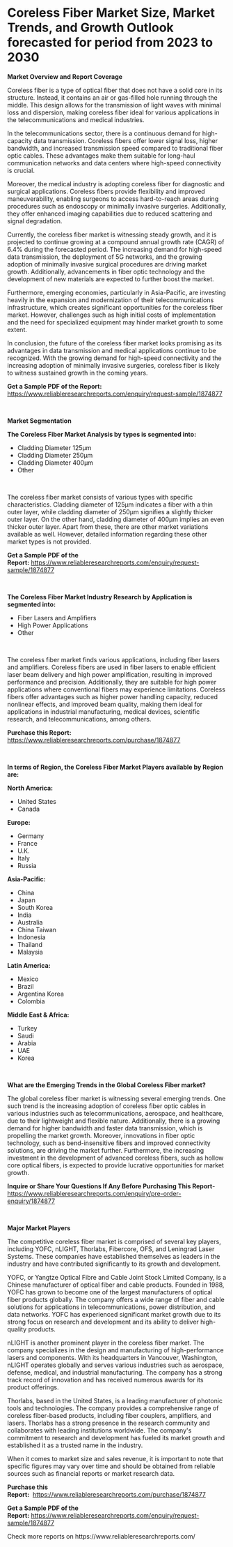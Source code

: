 <p><h1>Coreless Fiber Market Size, Market Trends, and Growth Outlook forecasted for period from 2023 to 2030</h1></p><p><strong>Market Overview and Report Coverage</strong></p>
<p><p>Coreless fiber is a type of optical fiber that does not have a solid core in its structure. Instead, it contains an air or gas-filled hole running through the middle. This design allows for the transmission of light waves with minimal loss and dispersion, making coreless fiber ideal for various applications in the telecommunications and medical industries.</p><p>In the telecommunications sector, there is a continuous demand for high-capacity data transmission. Coreless fibers offer lower signal loss, higher bandwidth, and increased transmission speed compared to traditional fiber optic cables. These advantages make them suitable for long-haul communication networks and data centers where high-speed connectivity is crucial.</p><p>Moreover, the medical industry is adopting coreless fiber for diagnostic and surgical applications. Coreless fibers provide flexibility and improved maneuverability, enabling surgeons to access hard-to-reach areas during procedures such as endoscopy or minimally invasive surgeries. Additionally, they offer enhanced imaging capabilities due to reduced scattering and signal degradation.</p><p>Currently, the coreless fiber market is witnessing steady growth, and it is projected to continue growing at a compound annual growth rate (CAGR) of 6.4% during the forecasted period. The increasing demand for high-speed data transmission, the deployment of 5G networks, and the growing adoption of minimally invasive surgical procedures are driving market growth. Additionally, advancements in fiber optic technology and the development of new materials are expected to further boost the market.</p><p>Furthermore, emerging economies, particularly in Asia-Pacific, are investing heavily in the expansion and modernization of their telecommunications infrastructure, which creates significant opportunities for the coreless fiber market. However, challenges such as high initial costs of implementation and the need for specialized equipment may hinder market growth to some extent.</p><p>In conclusion, the future of the coreless fiber market looks promising as its advantages in data transmission and medical applications continue to be recognized. With the growing demand for high-speed connectivity and the increasing adoption of minimally invasive surgeries, coreless fiber is likely to witness sustained growth in the coming years.</p></p>
<p><strong>Get a Sample PDF of the Report:</strong> <a href="https://www.reliableresearchreports.com/enquiry/request-sample/1874877">https://www.reliableresearchreports.com/enquiry/request-sample/1874877</a></p>
<p>&nbsp;</p>
<p><strong>Market Segmentation</strong></p>
<p><strong>The Coreless Fiber Market Analysis by types is segmented into:</strong></p>
<p><ul><li>Cladding Diameter 125μm</li><li>Cladding Diameter 250μm</li><li>Cladding Diameter 400μm</li><li>Other</li></ul></p>
<p>&nbsp;</p>
<p><p>The coreless fiber market consists of various types with specific characteristics. Cladding diameter of 125μm indicates a fiber with a thin outer layer, while cladding diameter of 250μm signifies a slightly thicker outer layer. On the other hand, cladding diameter of 400μm implies an even thicker outer layer. Apart from these, there are other market variations available as well. However, detailed information regarding these other market types is not provided.</p></p>
<p><strong>Get a Sample PDF of the Report:</strong>&nbsp;<a href="https://www.reliableresearchreports.com/enquiry/request-sample/1874877">https://www.reliableresearchreports.com/enquiry/request-sample/1874877</a></p>
<p>&nbsp;</p>
<p><strong>The Coreless Fiber Market Industry Research by Application is segmented into:</strong></p>
<p><ul><li>Fiber Lasers and Amplifiers</li><li>High Power Applications</li><li>Other</li></ul></p>
<p>&nbsp;</p>
<p><p>The coreless fiber market finds various applications, including fiber lasers and amplifiers. Coreless fibers are used in fiber lasers to enable efficient laser beam delivery and high power amplification, resulting in improved performance and precision. Additionally, they are suitable for high power applications where conventional fibers may experience limitations. Coreless fibers offer advantages such as higher power handling capacity, reduced nonlinear effects, and improved beam quality, making them ideal for applications in industrial manufacturing, medical devices, scientific research, and telecommunications, among others.</p></p>
<p><strong>Purchase this Report:</strong>&nbsp; <a href="https://www.reliableresearchreports.com/purchase/1874877">https://www.reliableresearchreports.com/purchase/1874877</a></p>
<p>&nbsp;</p>
<p><strong>In terms of Region, the Coreless Fiber Market Players available by Region are:</strong></p>
<p>
    <p> <strong> North America: </strong>
        <ul>
            <li>United States</li>
            <li>Canada</li>
        </ul>
        </p> 
    <p> <strong> Europe: </strong>
        <ul>
            <li>Germany</li>
            <li>France</li>
            <li>U.K.</li>
            <li>Italy</li>
            <li>Russia</li>
        </ul>
        </p> 
    <p> <strong> Asia-Pacific: </strong>
        <ul>
            <li>China</li>
            <li>Japan</li>
            <li>South Korea</li>
            <li>India</li>
            <li>Australia</li>
            <li>China Taiwan</li>
            <li>Indonesia</li>
            <li>Thailand</li>
            <li>Malaysia</li>
        </ul>
        </p> 
    <p> <strong> Latin America: </strong>
        <ul>
            <li>Mexico</li>
            <li>Brazil</li>
            <li>Argentina Korea</li>
            <li>Colombia</li>
        </ul>
        </p> 
    <p> <strong> Middle East & Africa: </strong>
        <ul>
            <li>Turkey</li>
            <li>Saudi</li>
            <li>Arabia</li>
            <li>UAE</li>
            <li>Korea</li>
        </ul>
    </p>
    </p>
<p>&nbsp;</p>
<p><strong>What are the Emerging Trends in the Global Coreless Fiber market?</strong></p>
<p><p>The global coreless fiber market is witnessing several emerging trends. One such trend is the increasing adoption of coreless fiber optic cables in various industries such as telecommunications, aerospace, and healthcare, due to their lightweight and flexible nature. Additionally, there is a growing demand for higher bandwidth and faster data transmission, which is propelling the market growth. Moreover, innovations in fiber optic technology, such as bend-insensitive fibers and improved connectivity solutions, are driving the market further. Furthermore, the increasing investment in the development of advanced coreless fibers, such as hollow core optical fibers, is expected to provide lucrative opportunities for market growth.</p></p>
<p><strong>Inquire or Share Your Questions If Any Before Purchasing This Report</strong>- <a href="https://www.reliableresearchreports.com/enquiry/pre-order-enquiry/1874877">https://www.reliableresearchreports.com/enquiry/pre-order-enquiry/1874877</a></p>
<p>&nbsp;</p>
<p><strong>Major Market Players</strong></p>
<p><p>The competitive coreless fiber market is comprised of several key players, including YOFC, nLIGHT, Thorlabs, Fibercore, OFS, and Leningrad Laser Systems. These companies have established themselves as leaders in the industry and have contributed significantly to its growth and development.</p><p>YOFC, or Yangtze Optical Fibre and Cable Joint Stock Limited Company, is a Chinese manufacturer of optical fiber and cable products. Founded in 1988, YOFC has grown to become one of the largest manufacturers of optical fiber products globally. The company offers a wide range of fiber and cable solutions for applications in telecommunications, power distribution, and data networks. YOFC has experienced significant market growth due to its strong focus on research and development and its ability to deliver high-quality products.</p><p>nLIGHT is another prominent player in the coreless fiber market. The company specializes in the design and manufacturing of high-performance lasers and components. With its headquarters in Vancouver, Washington, nLIGHT operates globally and serves various industries such as aerospace, defense, medical, and industrial manufacturing. The company has a strong track record of innovation and has received numerous awards for its product offerings.</p><p>Thorlabs, based in the United States, is a leading manufacturer of photonic tools and technologies. The company provides a comprehensive range of coreless fiber-based products, including fiber couplers, amplifiers, and lasers. Thorlabs has a strong presence in the research community and collaborates with leading institutions worldwide. The company's commitment to research and development has fueled its market growth and established it as a trusted name in the industry.</p><p>When it comes to market size and sales revenue, it is important to note that specific figures may vary over time and should be obtained from reliable sources such as financial reports or market research data.</p></p>
<p><strong>Purchase this Report:</strong>&nbsp;&nbsp;<a href="https://www.reliableresearchreports.com/purchase/1874877">https://www.reliableresearchreports.com/purchase/1874877</a></p>
<p></p>
<p><strong>Get a Sample PDF of the Report:</strong>&nbsp;<a href="https://www.reliableresearchreports.com/enquiry/request-sample/1874877">https://www.reliableresearchreports.com/enquiry/request-sample/1874877</a></p>
<p>Check more reports on https://www.reliableresearchreports.com/</p>